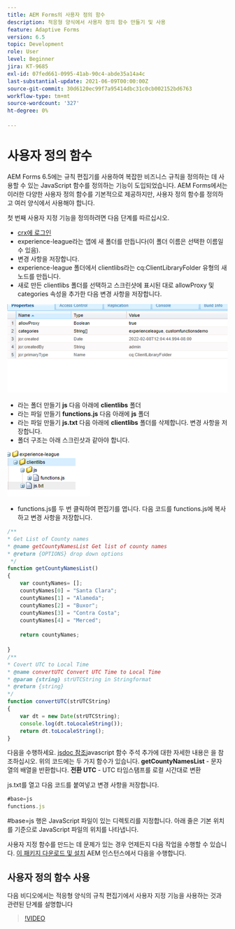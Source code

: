 ```yaml
---
title: AEM Forms의 사용자 정의 함수
description: 적응형 양식에서 사용자 정의 함수 만들기 및 사용
feature: Adaptive Forms
version: 6.5
topic: Development
role: User
level: Beginner
jira: KT-9685
exl-id: 07fed661-0995-41ab-90c4-abde35a14a4c
last-substantial-update: 2021-06-09T00:00:00Z
source-git-commit: 30d6120ec99f7a95414dbc31c0cb002152bd6763
workflow-type: tm+mt
source-wordcount: '327'
ht-degree: 0%

---
```


# 사용자 정의 함수

AEM Forms 6.5에는 규칙 편집기를 사용하여 복잡한 비즈니스 규칙을 정의하는 데 사용할 수 있는 JavaScript 함수를 정의하는 기능이 도입되었습니다.
AEM Forms에서는 이러한 다양한 사용자 정의 함수를 기본적으로 제공하지만, 사용자 정의 함수를 정의하고 여러 양식에서 사용해야 합니다.

첫 번째 사용자 지정 기능을 정의하려면 다음 단계를 따르십시오.
* [crx에 로그인](http://localhost:4502/crx/de/index.jsp#/apps/experience-league/clientlibs)
* experience-league라는 앱에 새 폴더를 만듭니다(이 폴더 이름은 선택한 이름일 수 있음).
* 변경 사항을 저장합니다.
* experience-league 폴더에서 clientlibs라는 cq:ClientLibraryFolder 유형의 새 노드를 만듭니다.
* 새로 만든 clientlibs 폴더를 선택하고 스크린샷에 표시된 대로 allowProxy 및 categories 속성을 추가한 다음 변경 사항을 저장합니다.

![client-lib](assets/custom-functions.png)
* 라는 폴더 만들기 **js** 다음 아래에 **clientlibs** 폴더
* 라는 파일 만들기 **functions.js** 다음 아래에 **js** 폴더
* 라는 파일 만들기 **js.txt** 다음 아래에 **clientlibs** 폴더를 삭제합니다. 변경 사항을 저장합니다.
* 폴더 구조는 아래 스크린샷과 같아야 합니다.

![규칙 편집기](assets/folder-structure.png)

* functions.js를 두 번 클릭하여 편집기를 엽니다.
다음 코드를 functions.js에 복사하고 변경 사항을 저장합니다.

```javascript
/**
* Get List of County names
* @name getCountyNamesList Get list of county names
* @return {OPTIONS} drop down options 
 */
function getCountyNamesList()
{
    var countyNames= [];
    countyNames[0] = "Santa Clara";
    countyNames[1] = "Alameda";
    countyNames[2] = "Buxor";
    countyNames[3] = "Contra Costa";
    countyNames[4] = "Merced";

    return countyNames;

}
/**
* Covert UTC to Local Time
* @name convertUTC Convert UTC Time to Local Time
* @param {string} strUTCString in Stringformat
* @return {string}
*/
function convertUTC(strUTCString)
{
    var dt = new Date(strUTCString);
    console.log(dt.toLocaleString());
    return dt.toLocaleString();
}
```

다음을 수행하세요. [jsdoc 참조](https://jsdoc.app/index.html)javascript 함수 주석 추가에 대한 자세한 내용은 을 참조하십시오.
위의 코드에는 두 가지 함수가 있습니다.
**getCountyNamesList** - 문자열의 배열을 반환합니다.
**전환 UTC** - UTC 타임스탬프를 로컬 시간대로 변환

js.txt를 열고 다음 코드를 붙여넣고 변경 사항을 저장합니다.

```javascript
#base=js
functions.js
```

#base=js 행은 JavaScript 파일이 있는 디렉토리를 지정합니다.
아래 줄은 기본 위치를 기준으로 JavaScript 파일의 위치를 나타냅니다.

사용자 지정 함수를 만드는 데 문제가 있는 경우 언제든지 다음 작업을 수행할 수 있습니다. [이 패키지 다운로드 및 설치](assets/custom-functions.zip) AEM 인스턴스에서 다음을 수행합니다.

## 사용자 정의 함수 사용

다음 비디오에서는 적응형 양식의 규칙 편집기에서 사용자 지정 기능을 사용하는 것과 관련된 단계를 설명합니다
>[!VIDEO](https://video.tv.adobe.com/v/340305?quality=12&learn=on)
